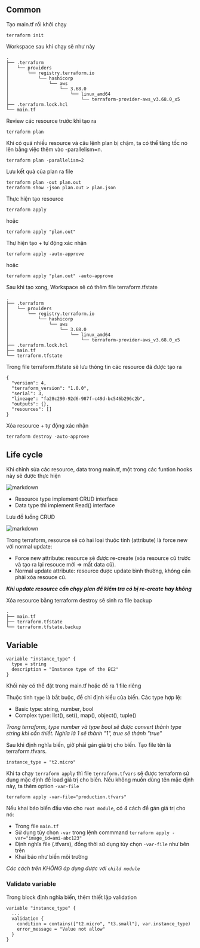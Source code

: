 ## Common
Tạo main.tf rồi khởi chạy
```
terraform init
```

Workspace sau khi chạy sẽ như này
```
.
├── .terraform
│   └── providers
│       └── registry.terraform.io
│           └── hashicorp
│               └── aws
│                   └── 3.68.0
│                       └── linux_amd64
│                           └── terraform-provider-aws_v3.68.0_x5
├── .terraform.lock.hcl
└── main.tf
```

Review các resource trước khi tạo ra
```
terraform plan
```

Khi có quá nhiều resource và câu lệnh plan bị chậm, ta có thể tăng tốc nó lên bằng việc thêm vào -parallelism=n.
```
terraform plan -parallelism=2
```

Lưu kết quả của plan ra file
```
terraform plan -out plan.out
terraform show -json plan.out > plan.json
```

Thực hiện tạo resource
```
terraform apply
```
hoặc
```
terraform apply "plan.out"
```

Thự hiện tạo + tự động xác nhận
```
terraform apply -auto-approve
```
hoặc
```
terraform apply "plan.out" -auto-approve
```

Sau khi tạo xong, Workspace sẽ có thêm file terraform.tfstate
```
.
├── .terraform
│   └── providers
│       └── registry.terraform.io
│           └── hashicorp
│               └── aws
│                   └── 3.68.0
│                       └── linux_amd64
│                           └── terraform-provider-aws_v3.68.0_x5
├── .terraform.lock.hcl
├── main.tf
└── terraform.tfstate
```

Trong file terraform.tfstate sẽ lưu thông tin các resource đã được tạo ra
```
{
  "version": 4,
  "terraform_version": "1.0.0",
  "serial": 3,
  "lineage": "fa28c290-92d6-987f-c49d-bc546b296c2b",
  "outputs": {},
  "resources": []
}
```

Xóa resource + tự động xác nhận
```
terraform destroy -auto-approve
```

## Life cycle

Khi chỉnh sửa các resource, data trong main.tf, một trong các funtion hooks này sẽ được thực hiện

![markdown](https://images.viblo.asia/533acb9f-dde3-43d6-baf9-db03c50b031d.png)

- Resource type implement CRUD interface
- Data type thì implement Read() interface

Lưu đồ luồng CRUD

![markdown](https://images.viblo.asia/93b08891-5a2e-4929-800d-6a248c6e5f25.jpg)

Trong terraform, resource sẽ có hai loại thuộc tính (attribute) là force new với normal update:
- Force new attribute: resource sẽ được re-create (xóa resource cũ trước và tạo ra lại resouce mới => mất data cũ).
- Normal update attribute: resource được update bình thường, không cần phải xóa resouce cũ.

***Khi update resource cần chạy plan để kiểm tra có bị re-create hay không***

Xóa resource bằng terraform destroy sẽ sinh ra file backup
```
.
├── main.tf
├── terraform.tfstate
└── terraform.tfstate.backup
```

## Variable
```
variable "instance_type" {
  type = string
  description = "Instance type of the EC2"
}
```
Khối này có thể đặt trong main.tf hoặc để ra 1 file riêng

Thuộc tính `type` là bắt buộc, để chỉ định kiểu của biến. Các type hợp lệ:
- Basic type: string, number, bool
- Complex type: list(), set(), map(), object(), tuple()

*Trong terraform, type number và type bool sẽ được convert thành type string khi cần thiết. Nghĩa là 1 sẽ thành "1", true sẽ thành "true"*

Sau khi định nghĩa biến, giờ phải gán giá trị cho biến. Tạo file tên là terraform.tfvars.
```
instance_type = "t2.micro"
```
Khi ta chạy `terraform apply` thì file `terraform.tfvars` sẽ được terraform sử dụng mặc định để load giá trị cho biến. Nếu không muốn dùng tên mặc định này, ta thêm option `-var-file`
```
terraform apply -var-file="production.tfvars"
```
Nếu khai báo biến đầu vào cho `root module`, có 4 cách để gán giá trị cho nó:
- Trong file `main.tf`
- Sử dụng tùy chọn `-var` trong lệnh commmand `terraform apply -var="image_id=ami-abc123"`
- Định nghĩa file (.tfvars), đồng thời sử dụng tùy chọn `-var-file` như bên trên
- Khai báo như biến môi trường

*Các cách trên KHÔNG áp dụng được với `child module`*

### Validate variable
Trong block định nghĩa biến, thêm thiết lập validation
```
variable "instance_type" {
  ...
  validation {
    condition = contains(["t2.micro", "t3.small"], var.instance_type)
    error_message = "Value not allow"
  }
}
```